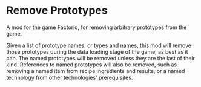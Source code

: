 # Remove Prototypes
A mod for the game Factorio, for removing arbitrary prototypes from the game.

Given a list of prototype names, or types and names, this mod will remove those prototypes during the data loading stage of the game, as best as it can. The named prototypes will be removed unless they are the last of their kind. References to named prototypes will also be removed, such as removing a named item from recipe ingredients and results, or a named technology from other technologies' prerequisites.